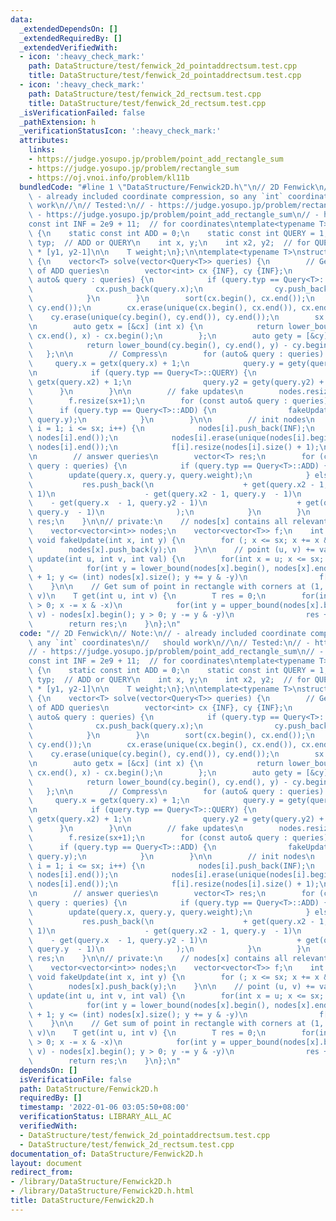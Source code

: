 ```yaml
---
data:
  _extendedDependsOn: []
  _extendedRequiredBy: []
  _extendedVerifiedWith:
  - icon: ':heavy_check_mark:'
    path: DataStructure/test/fenwick_2d_pointaddrectsum.test.cpp
    title: DataStructure/test/fenwick_2d_pointaddrectsum.test.cpp
  - icon: ':heavy_check_mark:'
    path: DataStructure/test/fenwick_2d_rectsum.test.cpp
    title: DataStructure/test/fenwick_2d_rectsum.test.cpp
  _isVerificationFailed: false
  _pathExtension: h
  _verificationStatusIcon: ':heavy_check_mark:'
  attributes:
    links:
    - https://judge.yosupo.jp/problem/point_add_rectangle_sum
    - https://judge.yosupo.jp/problem/rectangle_sum
    - https://oj.vnoi.info/problem/kl11b
  bundledCode: "#line 1 \"DataStructure/Fenwick2D.h\"\n// 2D Fenwick\n// Note:\n//\
    \ - already included coordinate compression, so any `int` coordinates\n//   should\
    \ work\n//\n// Tested:\n// - https://judge.yosupo.jp/problem/rectangle_sum\n//\
    \ - https://judge.yosupo.jp/problem/point_add_rectangle_sum\n// - https://oj.vnoi.info/problem/kl11b\n\
    const int INF = 2e9 + 11;  // for coordinates\ntemplate<typename T>\nstruct Query\
    \ {\n    static const int ADD = 0;\n    static const int QUERY = 1;\n\n    int\
    \ typ;  // ADD or QUERY\n    int x, y;\n    int x2, y2;  // for QUERY: [x1, x2-1]\
    \ * [y1, y2-1]\n\n    T weight;\n};\n\ntemplate<typename T>\nstruct Fenwick2D\
    \ {\n    vector<T> solve(vector<Query<T>> queries) {\n        // Get coordinates\
    \ of ADD queries\n        vector<int> cx {INF}, cy {INF};\n        for (const\
    \ auto& query : queries) {\n            if (query.typ == Query<T>::ADD) {\n  \
    \              cx.push_back(query.x);\n                cy.push_back(query.y);\n\
    \            }\n        }\n        sort(cx.begin(), cx.end());\n        sort(cy.begin(),\
    \ cy.end());\n        cx.erase(unique(cx.begin(), cx.end()), cx.end());\n    \
    \    cy.erase(unique(cy.begin(), cy.end()), cy.end());\n        sx = cx.size();\n\
    \n        auto getx = [&cx] (int x) {\n            return lower_bound(cx.begin(),\
    \ cx.end(), x) - cx.begin();\n        };\n        auto gety = [&cy] (int y) {\n\
    \            return lower_bound(cy.begin(), cy.end(), y) - cy.begin();\n     \
    \   };\n\n        // Compress\n        for (auto& query : queries) {\n       \
    \     query.x = getx(query.x) + 1;\n            query.y = gety(query.y) + 1;\n\
    \n            if (query.typ == Query<T>::QUERY) {\n                query.x2 =\
    \ getx(query.x2) + 1;\n                query.y2 = gety(query.y2) + 1;\n      \
    \      }\n        }\n\n        // fake updates\n        nodes.resize(sx+1);\n\
    \        f.resize(sx+1);\n        for (const auto& query : queries) {\n      \
    \      if (query.typ == Query<T>::ADD) {\n                fakeUpdate(query.x,\
    \ query.y);\n            }\n        }\n\n        // init nodes\n        for (int\
    \ i = 1; i <= sx; i++) {\n            nodes[i].push_back(INF);\n            sort(nodes[i].begin(),\
    \ nodes[i].end());\n            nodes[i].erase(unique(nodes[i].begin(), nodes[i].end()),\
    \ nodes[i].end());\n            f[i].resize(nodes[i].size() + 1);\n        }\n\
    \n        // answer queries\n        vector<T> res;\n        for (const auto&\
    \ query : queries) {\n            if (query.typ == Query<T>::ADD) {\n        \
    \        update(query.x, query.y, query.weight);\n            } else {\n     \
    \           res.push_back(\n                    + get(query.x2 - 1, query.y2 -\
    \ 1)\n                    - get(query.x2 - 1, query.y  - 1)\n                \
    \    - get(query.x  - 1, query.y2 - 1)\n                    + get(query.x  - 1,\
    \ query.y  - 1)\n                );\n            }\n        }\n        return\
    \ res;\n    }\n\n// private:\n    // nodes[x] contains all relevant y coordinates\n\
    \    vector<vector<int>> nodes;\n    vector<vector<T>> f;\n    int sx;\n\n   \
    \ void fakeUpdate(int x, int y) {\n        for (; x <= sx; x += x & -x)\n    \
    \        nodes[x].push_back(y);\n    }\n\n    // point (u, v) += val\n    void\
    \ update(int u, int v, int val) {\n        for(int x = u; x <= sx; x += x & -x)\n\
    \            for(int y = lower_bound(nodes[x].begin(), nodes[x].end(), v) - nodes[x].begin()\
    \ + 1; y <= (int) nodes[x].size(); y += y & -y)\n                f[x][y] += val;\n\
    \    }\n\n    // Get sum of point in rectangle with corners at (1, 1) and (u,\
    \ v)\n    T get(int u, int v) {\n        T res = 0;\n        for(int x = u; x\
    \ > 0; x -= x & -x)\n            for(int y = upper_bound(nodes[x].begin(), nodes[x].end(),\
    \ v) - nodes[x].begin(); y > 0; y -= y & -y)\n                res += f[x][y];\n\
    \        return res;\n    }\n};\n"
  code: "// 2D Fenwick\n// Note:\n// - already included coordinate compression, so\
    \ any `int` coordinates\n//   should work\n//\n// Tested:\n// - https://judge.yosupo.jp/problem/rectangle_sum\n\
    // - https://judge.yosupo.jp/problem/point_add_rectangle_sum\n// - https://oj.vnoi.info/problem/kl11b\n\
    const int INF = 2e9 + 11;  // for coordinates\ntemplate<typename T>\nstruct Query\
    \ {\n    static const int ADD = 0;\n    static const int QUERY = 1;\n\n    int\
    \ typ;  // ADD or QUERY\n    int x, y;\n    int x2, y2;  // for QUERY: [x1, x2-1]\
    \ * [y1, y2-1]\n\n    T weight;\n};\n\ntemplate<typename T>\nstruct Fenwick2D\
    \ {\n    vector<T> solve(vector<Query<T>> queries) {\n        // Get coordinates\
    \ of ADD queries\n        vector<int> cx {INF}, cy {INF};\n        for (const\
    \ auto& query : queries) {\n            if (query.typ == Query<T>::ADD) {\n  \
    \              cx.push_back(query.x);\n                cy.push_back(query.y);\n\
    \            }\n        }\n        sort(cx.begin(), cx.end());\n        sort(cy.begin(),\
    \ cy.end());\n        cx.erase(unique(cx.begin(), cx.end()), cx.end());\n    \
    \    cy.erase(unique(cy.begin(), cy.end()), cy.end());\n        sx = cx.size();\n\
    \n        auto getx = [&cx] (int x) {\n            return lower_bound(cx.begin(),\
    \ cx.end(), x) - cx.begin();\n        };\n        auto gety = [&cy] (int y) {\n\
    \            return lower_bound(cy.begin(), cy.end(), y) - cy.begin();\n     \
    \   };\n\n        // Compress\n        for (auto& query : queries) {\n       \
    \     query.x = getx(query.x) + 1;\n            query.y = gety(query.y) + 1;\n\
    \n            if (query.typ == Query<T>::QUERY) {\n                query.x2 =\
    \ getx(query.x2) + 1;\n                query.y2 = gety(query.y2) + 1;\n      \
    \      }\n        }\n\n        // fake updates\n        nodes.resize(sx+1);\n\
    \        f.resize(sx+1);\n        for (const auto& query : queries) {\n      \
    \      if (query.typ == Query<T>::ADD) {\n                fakeUpdate(query.x,\
    \ query.y);\n            }\n        }\n\n        // init nodes\n        for (int\
    \ i = 1; i <= sx; i++) {\n            nodes[i].push_back(INF);\n            sort(nodes[i].begin(),\
    \ nodes[i].end());\n            nodes[i].erase(unique(nodes[i].begin(), nodes[i].end()),\
    \ nodes[i].end());\n            f[i].resize(nodes[i].size() + 1);\n        }\n\
    \n        // answer queries\n        vector<T> res;\n        for (const auto&\
    \ query : queries) {\n            if (query.typ == Query<T>::ADD) {\n        \
    \        update(query.x, query.y, query.weight);\n            } else {\n     \
    \           res.push_back(\n                    + get(query.x2 - 1, query.y2 -\
    \ 1)\n                    - get(query.x2 - 1, query.y  - 1)\n                \
    \    - get(query.x  - 1, query.y2 - 1)\n                    + get(query.x  - 1,\
    \ query.y  - 1)\n                );\n            }\n        }\n        return\
    \ res;\n    }\n\n// private:\n    // nodes[x] contains all relevant y coordinates\n\
    \    vector<vector<int>> nodes;\n    vector<vector<T>> f;\n    int sx;\n\n   \
    \ void fakeUpdate(int x, int y) {\n        for (; x <= sx; x += x & -x)\n    \
    \        nodes[x].push_back(y);\n    }\n\n    // point (u, v) += val\n    void\
    \ update(int u, int v, int val) {\n        for(int x = u; x <= sx; x += x & -x)\n\
    \            for(int y = lower_bound(nodes[x].begin(), nodes[x].end(), v) - nodes[x].begin()\
    \ + 1; y <= (int) nodes[x].size(); y += y & -y)\n                f[x][y] += val;\n\
    \    }\n\n    // Get sum of point in rectangle with corners at (1, 1) and (u,\
    \ v)\n    T get(int u, int v) {\n        T res = 0;\n        for(int x = u; x\
    \ > 0; x -= x & -x)\n            for(int y = upper_bound(nodes[x].begin(), nodes[x].end(),\
    \ v) - nodes[x].begin(); y > 0; y -= y & -y)\n                res += f[x][y];\n\
    \        return res;\n    }\n};\n"
  dependsOn: []
  isVerificationFile: false
  path: DataStructure/Fenwick2D.h
  requiredBy: []
  timestamp: '2022-01-06 03:05:50+08:00'
  verificationStatus: LIBRARY_ALL_AC
  verifiedWith:
  - DataStructure/test/fenwick_2d_pointaddrectsum.test.cpp
  - DataStructure/test/fenwick_2d_rectsum.test.cpp
documentation_of: DataStructure/Fenwick2D.h
layout: document
redirect_from:
- /library/DataStructure/Fenwick2D.h
- /library/DataStructure/Fenwick2D.h.html
title: DataStructure/Fenwick2D.h
---
```


